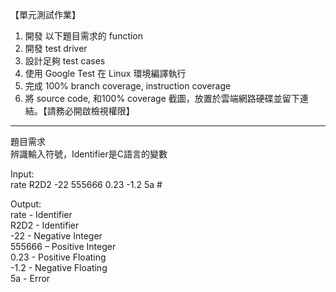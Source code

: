 【單元測試作業】
1. 開發 以下題目需求的 function
2. 開發 test driver
3. 設計足夠 test cases
4. 使用 Google Test 在 Linux 環境編譯執行
5. 完成 100% branch coverage, instruction coverage
6. 將 source code, 和100% coverage 截圖，放置於雲端網路硬碟並留下連結。【請務必開啟檢視權限】

-----------------------------------------------------------------------------------------------

題目需求  
辨識輸入符號，Identifier是C語言的變數  

Input:  
rate R2D2 -22 555666 0.23 -1.2 5a #  

Output:  
rate - Identifier  
R2D2 - Identifier  
-22 - Negative Integer  
555666 – Positive Integer  
0.23 - Positive Floating  
-1.2 - Negative Floating  
5a - Error  
